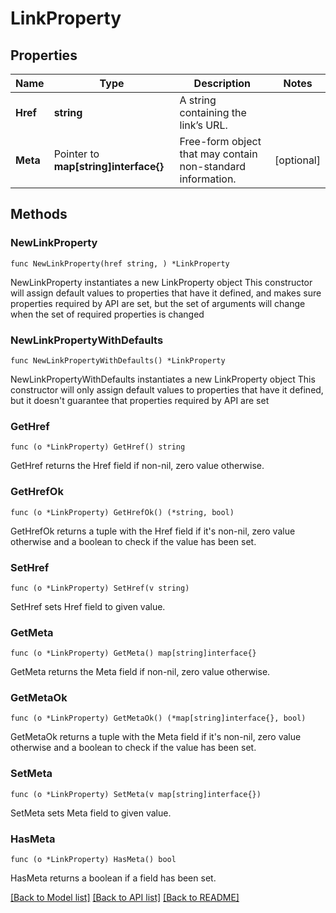 # LinkProperty

## Properties

Name | Type | Description | Notes
------------ | ------------- | ------------- | -------------
**Href** | **string** | A string containing the link’s URL. | 
**Meta** | Pointer to **map[string]interface{}** | Free-form object that may contain non-standard information. | [optional] 

## Methods

### NewLinkProperty

`func NewLinkProperty(href string, ) *LinkProperty`

NewLinkProperty instantiates a new LinkProperty object
This constructor will assign default values to properties that have it defined,
and makes sure properties required by API are set, but the set of arguments
will change when the set of required properties is changed

### NewLinkPropertyWithDefaults

`func NewLinkPropertyWithDefaults() *LinkProperty`

NewLinkPropertyWithDefaults instantiates a new LinkProperty object
This constructor will only assign default values to properties that have it defined,
but it doesn't guarantee that properties required by API are set

### GetHref

`func (o *LinkProperty) GetHref() string`

GetHref returns the Href field if non-nil, zero value otherwise.

### GetHrefOk

`func (o *LinkProperty) GetHrefOk() (*string, bool)`

GetHrefOk returns a tuple with the Href field if it's non-nil, zero value otherwise
and a boolean to check if the value has been set.

### SetHref

`func (o *LinkProperty) SetHref(v string)`

SetHref sets Href field to given value.


### GetMeta

`func (o *LinkProperty) GetMeta() map[string]interface{}`

GetMeta returns the Meta field if non-nil, zero value otherwise.

### GetMetaOk

`func (o *LinkProperty) GetMetaOk() (*map[string]interface{}, bool)`

GetMetaOk returns a tuple with the Meta field if it's non-nil, zero value otherwise
and a boolean to check if the value has been set.

### SetMeta

`func (o *LinkProperty) SetMeta(v map[string]interface{})`

SetMeta sets Meta field to given value.

### HasMeta

`func (o *LinkProperty) HasMeta() bool`

HasMeta returns a boolean if a field has been set.


[[Back to Model list]](../README.md#documentation-for-models) [[Back to API list]](../README.md#documentation-for-api-endpoints) [[Back to README]](../README.md)


